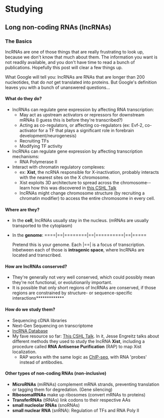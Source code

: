 Studying
========
Long non-coding RNAs (lncRNAs)
------------------------------
### The Basics ###
lncRNAs are one of those things that are really frustrating to look up, because we don't know that much about them. The information you want is not readily available, and you don't have time to read a bunch of publications. Hopefully this post will clear a few things up.

What Google will tell you: lncRNAs are RNAs that are longer than 200 nucleotides, that do *not* get translated into proteins. But Google's definition leaves you with a bunch of unanswered questions...

#### What do they do? ####
* lncRNAs can regulate gene expression by affecting RNA transcription:
  * May act as upstream activators or repressors for downstream mRNAs (I guess this is before they're transcribed?)
  * Acting as co-regulators, or affecting co-regulators (ex: Evf-2, co-activator for a TF that plays a significant role in forebrain development/neurogenesis)
  * Recruiting TFs
  * Modifying TF activity
* lncRNAs can regulate gene expression by affecting transcription mechanisms:
  * RNA Polymerase II
* Interact with chromatin regulatory complexes:
  * ex: **Xist**, the ncRNA responsible for X-inactivation, probably interacts with the nearest sites on the X chromosome.
  * Xist exploits 3D architecture to spread across the chromosome-- learn how this was discovered in [this CSHL Talk](https://www.youtube.com/watch?v=P3X4ujzRxc4&index=2&list=PLaydtP4O97rPS9arOlBjTgCaYijdi47t5)
  * lncRNAs might change chromosome structure (by recruiting a chromatin modifier) to access the entire chromosome in every cell.


#### Where are they? ####
* In the **cell**, lncRNAs usually stay in the nucleus. (mRNAs are usually transported to the cytoplasm)
* In the **genome**:
====|==|========|==|==========|==|=====

  Pretend this is your genome. Each |==| is a focus of transcription. Inbetween each of those is **intragenic space**, where lncRNAs are located and transcribed.

#### How are lncRNAs conserved? ####
* They're generally not very well conserved, which could possibly mean they're not functional, or evolutionarily important.
* It is possible that only short regions of lncRNAs are conserved, if those regions are constrained by structure- or sequence-specific interactions*************

#### How do we study them? ####
* Sequencing cDNA libraries
* Next-Gen Sequencing on transcriptome
* [lncRNA Database](http://www.lncrnadb.org)
* My fave resource so far: [This CSHL Talk](https://www.youtube.com/watch?v=P3X4ujzRxc4&index=2&list=PLaydtP4O97rPS9arOlBjTgCaYijdi47t5). In it, Jesse Engreitz talks about different methods they used to study the lncRNA **Xist**, including a procedure called **RNA Antisense Purification** (RAP) to map Xist localization.
  * RAP works with the same logic as [ChIP-seq](https://en.wikipedia.org/wiki/Chromatin_immunoprecipitation), with RNA 'probes' instead of antibodies.

#### Other types of non-coding RNAs (non-inclusive) ####
  * **MicroRNAs** (miRNAs) complement mRNA strands, preventing translation or tagging them for degredation. (Gene silencing)
  * **RibosomalRNAs** make up ribosomes (convert mRNAs to proteins)
  * **TransferRNAs** (tRNAs) link codons to their respective AAs
  * **small nucleolar RNAs** (snoRNAs)
  * **small nuclear RNA** (snRNA): Regulation of TFs and RNA Poly II  

